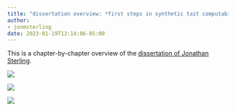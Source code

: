 ```yaml
---
title: "dissertation overview: *first steps in synthetic tait computability*"
author:
- jonmsterling
date: 2023-01-19T13:14:06-05:00
---
```


This is a chapter-by-chapter overview of the [dissertation of Jonathan Sterling](sterling-2021-thesis).

![](jms-000R)

![](jms-000U)

![](jms-000V)

